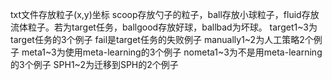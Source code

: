 txt文件存放粒子(x,y)坐标
scoop存放勺子的粒子，ball存放小球粒子，fluid存放流体粒子。若为target任务，ballgood存放好球，ballbad为坏球。
target1~3为target任务的3个例子
fail是target任务的失败例子
manually1~2为人工策略2个例子
meta1~3为使用meta-learning的3个例子
nometa1~3为不是用meta-learning的3个例子
SPH1~2为迁移到SPH的2个例子
